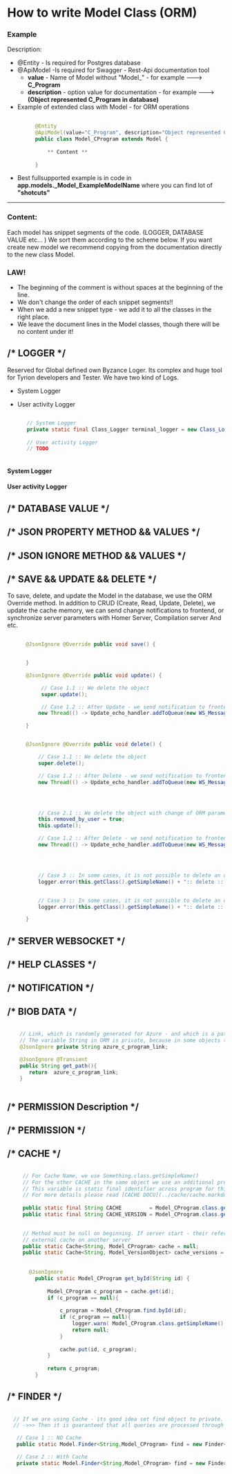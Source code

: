 
# How to write Model Class (ORM)

### Example

Description:

   * @Entity - Is required for Postgres database
   * @ApiModel -Is required for Swagger - Rest-Api documentation tool
      * **value** - Name of Model without "Model_" - for example ---> **C_Program**
      * **description** - option value for documentation - for example ---> **(Object represented C_Program in database)**
   * Example of extended class with Model - for ORM operations
           
   ```java 
           
            @Entity
            @ApiModel(value="C_Program", description="Object represented C_Program in database")
            public class Model_CProgram extends Model {
    
                ** Content **
    
            }
   ```
   
   * Best fullsupported example is in code in **app.models._Model_ExampleModelName**  where you can find lot of  **"shotcuts"**  

___

### Content:

   Each model has snippet segments of the code. (LOGGER, DATABASE VALUE etc... ) We sort them according to the scheme below. If you want create new model 
   we recommend copying from the documentation directly to the new class Model. 

   ### LAW! 
   * The beginning of the comment is without spaces at the beginning of the line. 
   * We don't change the order of each snippet segments!!
   * When we add a new snippet type - we add it to all the classes in the right place.
   * We leave the document lines in the Model classes, though there will be no content under it!


##  /* LOGGER  */

   Reserved for Global defined own Byzance Loger. Its complex and huge tool for Tyrion developers and Tester. 
   We have two kind of Logs. 
   
   * System Logger 
   * User activity Logger  
     
     ```java 
     
        // System Logger  
        private static final Class_Logger terminal_logger = new Class_Logger( C_Program.class);
        
        // User activity Logger  
        // TODO 
        
     ```
     
     
   #### System Logger    
     
     
     
   #### User activity Logger 
   
       
##  /* DATABASE VALUE  */
   
##  /* JSON PROPERTY METHOD && VALUES */
 
 
##  /* JSON IGNORE METHOD && VALUES */


## /* SAVE && UPDATE && DELETE */

   To save, delete, and update the Model in the database, we use the ORM Override method.
   In addition to CRUD (Create, Read, Update, Delete), we update the cache memory, we can send change notifications to frontend,
   or synchronize server parameters with Homer Server, Compilation server And etc.

  ```java 
        
        @JsonIgnore @Override public void save() {


        }

        @JsonIgnore @Override public void update() {

             // Case 1.1 :: We delete the object
             super.update();

             // Case 1.2 :: After Update - we send notification to frontend (Only if it is desirable)
            new Thread(() -> Update_echo_handler.addToQueue(new WS_Message_Update_model_echo( Model_Project.class, project.id, object.id))).start();

        }


        @JsonIgnore @Override public void delete() {

            // Case 1.1 :: We delete the object
            super.delete();

            // Case 1.2 :: After Delete - we send notification to frontend (Only if it is desirable)
            new Thread(() -> Update_echo_handler.addToQueue(new WS_Message_Update_model_echo( Model_Project.class, project.id))).start();




            // Case 2.1 :: We delete the object with change of ORM parameter  @JsonIgnore  public boolean removed_by_user;
            this.removed_by_user = true;
            this.update();

            // Case 1.2 :: After Delete - we send notification to frontend (Only if it is desirable)
            new Thread(() -> Update_echo_handler.addToQueue(new WS_Message_Update_model_echo( Model_Project.class, project.id))).start();




            // Case 3 :: In some cases, it is not possible to delete an object - it is therefore impossible to delete the object overright by the method
            logger.error(this.getClass().getSimpleName() + ":: delete :: This object is not legitimate to remove. ");


            // Case 3 :: In some cases, it is not possible to delete an object - it is therefore impossible to delete the object overright by the method
            logger.error(this.getClass().getSimpleName() + ":: delete :: This object is not legitimate to remove. ");

        }
  ```
    
## /* SERVER WEBSOCKET */

## /* HELP CLASSES */

## /* NOTIFICATION */

## /* BlOB DATA */

  ```java 
      
      // Link, which is randomly generated for Azure - and which is a path to file
      // The variable String in ORM is private, because in some objects the path is composed (We have a tree structure)
      @JsonIgnore private String azure_c_program_link;

      @JsonIgnore @Transient
      public String get_path(){
         return  azure_c_program_link;
      }
      
   ```

## /* PERMISSION Description */
## /* PERMISSION */
## /* CACHE */

   ```java 

        // For Cache Name, we use Something.class.getSimpleName()
        // For the other CACHE in the same object we use an additional prefix with uppercase letters "_SOMETHING"
        // This variable is static final identifier across program for this CACHE - It can also be on another server
        // For more details please read [CACHE DOCU](../cache/cache.markdown)
    
        public static final String CACHE         = Model_CProgram.class.getSimpleName();
        public static final String CACHE_VERSION = Model_CProgram.class.getSimpleName() + "_VERSION";
 
     
        // Method must be null on beginning. If server start - their references are created in a separate class or connected with
        // external cache on another server
        public static Cache<String, Model_CProgram> cache = null;               // < Model_CProgram_id, Model_CProgram>
        public static Cache<String, Model_VersionObject> cache_versions = null; // < Model_VersionObject_id, Model_VersionObject>
    
    
          @JsonIgnore
            public static Model_CProgram get_byId(String id) {
    
                Model_CProgram c_program = cache.get(id);
                if (c_program == null){
    
                    c_program = Model_CProgram.find.byId(id);
                    if (c_program == null){
                        logger.warn( Model_CProgram.class.getSimpleName() + ":: get_byId :: This object id:: " + id + " wasn't found");
                        return null;
                    }
    
                    cache.put(id, c_program);
                }
    
                return c_program;
            }
   ```
    
   
## /* FINDER */
  
  ```java 
    
    // If we are using Cache - its good idea set find object to private.
    // ->>> Then it is guaranteed that all queries are processed through Cache

     // Case 1 :: NO Cache
     public static Model.Finder<String,Model_CProgram> find = new Finder<>(Model_CProgram.class);

     // Case 2 :: With Cache
     private static Model.Finder<String,Model_CProgram> find = new Finder<>(Model_CProgram.class);

  ```
